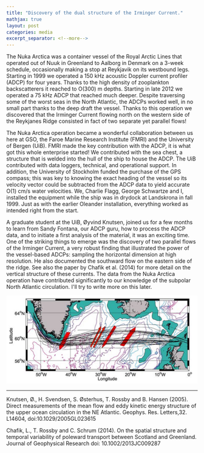 ```yaml
---
title: "Discovery of the dual structure of the Irminger Current."
mathjax: true
layout: post
categories: media
excerpt_separator: <!--more-->
---
```


The Nuka Arctica was a container vessel of the Royal Arctic Lines that operated out of Nuuk in Greenland to Aalborg in Denmark on a 3-week schedule, occasionally making a stop at Reykjavik on its westbound legs. Starting in 1999 we operated a 150 kHz acoustic Doppler current profiler (ADCP) for four years. Thanks to the high density of zooplankton backscatterers it reached to O(300) m depths. Starting in late 2012 we operated a 75 kHz ADCP that reached much deeper. Despite traversing some of the worst seas in the North Atlantic, the ADCPs worked well, in no small part thanks to the deep draft the vessel. Thanks to this operation we discovered that the Irminger Current flowing north on the western side of the Reykjanes Ridge consisted in fact of two separate yet parallel flows! 
<!--more-->

The Nuka Arctica operation became a wonderful collaboration between us here at GSO, the Faroe Marine Research Institute (FMRI) and the University of Bergen (UiB). FMRI made the key contribution with the ADCP, it is what got this whole enterprise started! We contributed with the sea chest, a structure that is welded into the hull of the ship to house the ADCP. The UiB contributed with data loggers, technical, and operational support. In addition, the University of Stockholm funded the purchase of the GPS compass; this was key to knowing the exact heading of the vessel so its velocity vector could be subtracted from the ADCP data to yield accurate O(1) cm/s water velocities. We, Charlie Flagg, George Schwartze and I, installed the equipment while the ship was in drydock at Landskrona in fall 1999. Just as with the earlier Oleander installation, everything worked as intended right from the start. 

A graduate student at the UiB, Øyvind Knutsen, joined us for a few months to learn from Sandy Fontana, our ADCP guru, how to process the ADCP data, and to initiate a first analysis of the material, it was an exciting time. One of the striking things to emerge was the discovery of two parallel flows of the Irminger Current, a very robust finding that illustrated the power of the vessel-based ADCPs: sampling the horizontal dimension at high resolution. He also documented the southward flow on the eastern side of the ridge. See also the paper by Chafik et al. (2014) for more detail on the vertical structure of these currents. The data from the Nuka Arctica operation have contributed significantly to our knowledge of the subpolar North Atlantic circulation. I'll try to write more on this later. 

![Knutsen_figure](/assets/Knutsen_figure.jpg)

- - - - -
Knutsen, Ø., H. Svendsen, S. Østerhus, T. Rossby and B. Hansen (2005). Direct measurements of the mean flow and eddy kinetic energy structure of the upper ocean circulation in the NE Atlantic. Geophys. Res. Letters,32. L14604, doi:10.1029/2005GL023615

Chafik, L., T. Rossby and C. Schrum (2014). On the spatial structure and temporal variability of poleward transport between Scotland and Greenland. Journal of Geophysical Research doi: 10.1002/2013JC009287
